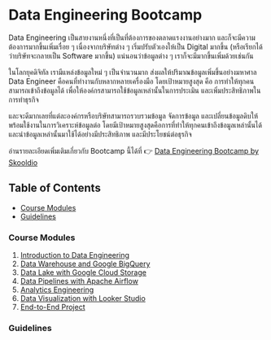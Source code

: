 # Data Engineering Bootcamp

Data Engineering เป็นสายงานหนึ่งที่เป็นที่ต้องการของตลาดแรงงานอย่างมาก
และก็จะมีความต้องการมากขึ้นเพิ่มเรื่อย ๆ เนื่องจากบริษัทต่าง ๆ เริ่มปรับตัวเองให้เป็น Digital มากขึ้น
(หรือเรียกได้ว่าบริษัทจะกลายเป็น Software มากขึ้น) แน่นอนว่าข้อมูลต่าง ๆ
เราก็จะมีมากขึ้นเพิ่มด้วยเช่นกัน

ในโลกยุคดิจิทัล เรามีแหล่งข้อมูลใหม่ ๆ เป็นจำนวนมาก ส่งผลให้ปริมาณข้อมูลเพิ่มขึ้นอย่างมหาศาล Data
Engineer คือคนที่ทำงานกับหลากหลายเครื่องมือ  โดยเป้าหมายสูงสุด คือ
การทำให้ทุกคนสามารถเข้าถึงข้อมูลได้ เพื่อให้องค์กรสามารถใช้ข้อมูลเหล่านั้นในการประเมิน
และเพิ่มประสิทธิภาพในการทำธุรกิจ

และจะดีมากเลยที่แต่ละองค์กรหรือบริษัทสามารถรวบรวมข้อมูล จัดการข้อมูล
และเปลี่ยนข้อมูลดิบให้พร้อมใช้งานในการวิเคราะห์ข้อมูลต่อ
โดยมีเป้าหมายสูงสุดคือการที่ทำให้ทุกคนเข้าถึงข้อมูลเหล่านั้นได้
และนำข้อมูลเหล่านั้นมาใช้ได้อย่างมีประสิทธิภาพ และมีประโยชน์ต่อธุรกิจ

อ่านรายละเอียดเพิ่มเติมเกี่ยวกับ Bootcamp นี้ได้ที่ 👉 [Data Engineering Bootcamp by
Skooldio](https://landing.skooldio.com/data-engineering-bootcamp)

## Table of Contents

* [Course Modules](#course-modules)
* [Guidelines](#guidelines)

### Course Modules

1. [Introduction to Data Engineering](01-introduction-to-data-engineering)
1. [Data Warehouse and Google BigQuery](02-data-warehouse-and-google-bigquery)
1. [Data Lake with Google Cloud Storage](03-data-lake-with-google-cloud-storage)
1. [Data Pipelines with Apache Airflow](04-data-pipelines-with-apache-airflow)
1. [Analytics Engineering](05-analytics-engineering)
1. [Data Visualization with Looker Studio](06-data-visualization-with-looker-studio)
1. [End-to-End Project](07-end-to-end-project)

### Guidelines


